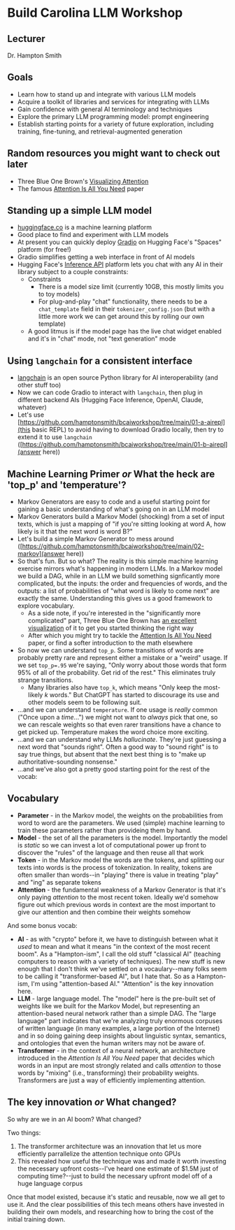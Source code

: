 # Build Carolina LLM Workshop

## Lecturer
Dr. Hampton Smith

## Goals
* Learn how to stand up and integrate with various LLM models
* Acquire a toolkit of libraries and services for integrating with LLMs
* Gain confidence with general AI terminology and techniques
* Explore the primary LLM programming model: prompt engineering
* Establish starting points for a variety of future exploration, including training, fine-tuning, and retrieval-augmented generation

## Random resources you might want to check out later
* Three Blue One Brown's [Visualizing Attention](https://www.youtube.com/watch?v=eMlx5fFNoYc)
* The famous [Attention Is All You Need](https://arxiv.org/pdf/1706.03762) paper

## Standing up a simple LLM model

* [huggingface.co](http://huggingface.co) is a machine learning platform
* Good place to find and experiment with LLM models
* At present you can quickly deploy [Gradio](https://www.gradio.app/guides/quickstart) on Hugging Face's "Spaces" platform (for free!)
* Gradio simplifies getting a web interface in front of AI models
* Hugging Face's [Inference API](https://huggingface.co/docs/api-inference/index) platform lets you chat with any AI in their library subject to a couple constraints:
	* Constraints
		* There is a model size limit (currently 10GB, this mostly limits you to toy models)
		* For plug-and-play "chat" functionality, there needs to be a `chat_template` field in their `tokenizer_config.json` (but with a little more work we can get around this by rolling our own template)
	* A good litmus is if the model page has the live chat widget enabled and it's in "chat" mode, not "text generation" mode

## Using `langchain` for a consistent interface

* [langchain](https://python.langchain.com/v0.2/docs/introduction/) is an open source Python library for AI interoperability (and other stuff too)
* Now we can code Gradio to interact with `langchain`, then plug in different backend AIs (Hugging Face Inference, OpenAI, Claude, whatever)
* Let's use [https://github.com/hamptonsmith/bcaiworkshop/tree/main/01-a-airepl](this basic REPL) to avoid having to download Gradio locally, then try to extend it to use `langchain` ([https://github.com/hamptonsmith/bcaiworkshop/tree/main/01-b-airepl](answer here))

## Machine Learning Primer *or* What the heck are 'top_p' and 'temperature'?

* Markov Generators are easy to code and a useful starting point for gaining a basic understanding of what's going on in an LLM model
* Markov Generators build a Markov Model (shocking) from a set of input texts, which is just a mapping of "if you're sitting looking at word A, how likely is it that the next word is word B?"
* Let's build a simple Markov Generator to mess around ([https://github.com/hamptonsmith/bcaiworkshop/tree/main/02-markov](answer here))
* So that's fun. But so what? The reality is this simple machine learning exercise mirrors what's happening in modern LLMs. In a Markov model we build a DAG, while in an LLM we build something signficantly more complicated, but the inputs: the order and frequencies of words, and the outputs: a list of probabilities of "what word is likely to come next" are exactly the same. Understanding this gives us a good framework to explore vocabulary.
	* As a side note, if you're interested in the "significantly more complicated" part, Three Blue One Brown has [an excellent visualization](https://www.youtube.com/watch?v=eMlx5fFNoYc) of it to get you started thinking the right way
	* After which you might try to tackle the [Attention Is All You Need](https://arxiv.org/pdf/1706.03762) paper, or find a softer introduction to the math elsewhere
* So now we can understand `top_p`. Some transitions of words are probably pretty rare and represent either a mistake or a "weird" usage. If we set `top_p=.95` we're saying, "Only worry about those words that form 95% of all of the probability. Get rid of the rest." This eliminates truly strange transitions.
	* Many libraries also have `top_k`, which means "Only keep the most-likely *k* words." But ChatGPT has started to discourage its use and other models seem to be following suit.
* ...and we can understand `temperature`. If one usage is _really_ common ("Once upon a *time*...") we might not want to _always_ pick that one, so we can rescale weights so that even rarer transitions have a chance to get picked up. Temperature makes the word choice more exciting.
* ...and we can understand why LLMs *hallucinate*. They're just guessing a next word that "sounds right". Often a good way to "sound right" is to say true things, but absent that the next best thing is to "make up authoritative-sounding nonsense."
* ...and we've also got a pretty good starting point for the rest of the vocab:

## Vocabulary

* **Parameter** - in the Markov model, the weights on the probabilities from word to word are the parameters. We used (simple) machine learning to train these parameters rather than provideing them by hand.
* **Model** - the set of all the parameters is the model. Importantly the model is *static* so we can invest a lot of computational power up front to discover the "rules" of the language and then reuse all that work
* **Token** - in the Markov model the words are the tokens, and splitting our texts into words is the process of tokenization. In reality, tokens are often smaller than words--in "playing" there is value in treating "play" and "ing" as separate tokens
* **Attention** - the fundamental weakness of a Markov Generator is that it's only paying *attention* to the most recent token. Ideally we'd somehow figure out which previous words in context are the most important to give our attention and then combine their weights somehow

And some bonus vocab:

* **AI** - as with "crypto" before it, we have to distinguish between what it *used* to mean and what it means "in the context of the most recent boom". As a "Hampton-ism", I call the old stuff "classical AI" (teaching computers to reason with a variety of techniques). The new stuff is new enough that I don't think we've settled on a vocaulary--many folks seem to be calling it "transformer-based AI", but I hate that. So as a Hampton-ism, I'm using "attention-based AI." "Attention" is the key innovation here.
* **LLM** - large language model. The "model" here is the pre-built set of weights like we built for the Markov Model, but representing an attention-based neural network rather than a simple DAG. The "large language" part indicates that we're analyzing truly enormous corpuses of written language (in many examples, a large portion of the Internet) and in so doing gaining deep insights about linguistic syntax, semantics, and ontologies that even the human writers may not be aware of.
* **Transformer** - in the context of a neural network, an architecture introduced in the *Attention Is All You Need* paper that decides which words in an input are most strongly related and calls *attention* to those words by "mixing" (i.e., transforming) their probability weights. Transformers are just a way of efficiently implementing attention.

## The key innovation *or* What changed?

So why are we in an AI boom? What changed?

Two things:

1) The transformer architecture was an innovation that let us more efficiently parrallelize the attention technique onto GPUs
2) This revealed how useful the technique was and made it worth investing the necessary upfront costs--I've heard one estimate of $1.5M just of computing time?--just to build the necessary upfront model off of a huge language corpus

Once that model existed, because it's static and reusable, now we all get to use it. And the clear possibilities of this tech means others have invested in building their own models, and researching how to bring the cost of the initial training down.